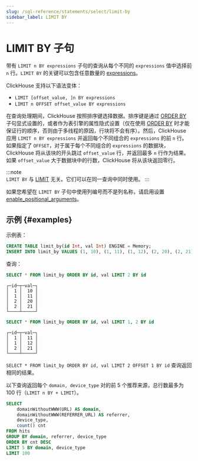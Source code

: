 ```yaml
---
slug: /sql-reference/statements/select/limit-by
sidebar_label: LIMIT BY
---
```



# LIMIT BY 子句

带有 `LIMIT n BY expressions` 子句的查询从每个不同的 `expressions` 值中选择前 `n` 行。`LIMIT BY` 的关键可以包含任意数量的 [expressions](/sql-reference/syntax#expressions)。

ClickHouse 支持以下语法变体：

- `LIMIT [offset_value, ]n BY expressions`
- `LIMIT n OFFSET offset_value BY expressions`

在查询处理期间，ClickHouse 按照排序键选择数据。排序键是通过 [ORDER BY](/sql-reference/statements/select/order-by) 子句显式设置的，或者作为表引擎的属性隐式设置（仅在使用 [ORDER BY](/sql-reference/statements/select/order-by) 时才能保证行的顺序，否则由于多线程的原因，行块将不会有序）。然后，ClickHouse 应用 `LIMIT n BY expressions` 并返回每个不同组合的 `expressions` 的前 `n` 行。如果指定了 `OFFSET`，对于属于每个不同组合的 `expressions` 的数据块，ClickHouse 将从该块的开头跳过 `offset_value` 行，并返回最多 `n` 行作为结果。如果 `offset_value` 大于数据块中的行数，ClickHouse 将从该块返回零行。

:::note    
`LIMIT BY` 与 [LIMIT](../../../sql-reference/statements/select/limit.md) 无关。它们可以在同一查询中同时使用。
:::

如果您希望在 `LIMIT BY` 子句中使用列编号而不是列名称，请启用设置 [enable_positional_arguments](/operations/settings/settings#enable_positional_arguments)。

## 示例 {#examples}

示例表：

``` sql
CREATE TABLE limit_by(id Int, val Int) ENGINE = Memory;
INSERT INTO limit_by VALUES (1, 10), (1, 11), (1, 12), (2, 20), (2, 21);
```

查询：

``` sql
SELECT * FROM limit_by ORDER BY id, val LIMIT 2 BY id
```

``` text
┌─id─┬─val─┐
│  1 │  10 │
│  1 │  11 │
│  2 │  20 │
│  2 │  21 │
└────┴─────┘
```

``` sql
SELECT * FROM limit_by ORDER BY id, val LIMIT 1, 2 BY id
```

``` text
┌─id─┬─val─┐
│  1 │  11 │
│  1 │  12 │
│  2 │  21 │
└────┴─────┘
```

`SELECT * FROM limit_by ORDER BY id, val LIMIT 2 OFFSET 1 BY id` 查询返回相同的结果。

以下查询返回每个 `domain, device_type` 对的前 5 个推荐来源，总行数最多为 100 行（`LIMIT n BY + LIMIT`）。

``` sql
SELECT
    domainWithoutWWW(URL) AS domain,
    domainWithoutWWW(REFERRER_URL) AS referrer,
    device_type,
    count() cnt
FROM hits
GROUP BY domain, referrer, device_type
ORDER BY cnt DESC
LIMIT 5 BY domain, device_type
LIMIT 100
```
